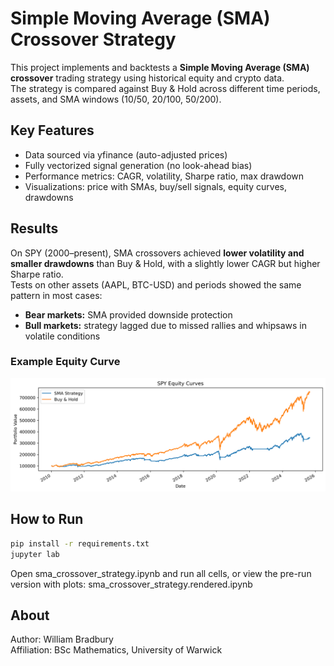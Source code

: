 # Simple Moving Average (SMA) Crossover Strategy

This project implements and backtests a **Simple Moving Average (SMA) crossover** trading strategy using historical equity and crypto data.  
The strategy is compared against Buy & Hold across different time periods, assets, and SMA windows (10/50, 20/100, 50/200).

## Key Features
- Data sourced via yfinance (auto-adjusted prices)  
- Fully vectorized signal generation (no look-ahead bias)  
- Performance metrics: CAGR, volatility, Sharpe ratio, max drawdown  
- Visualizations: price with SMAs, buy/sell signals, equity curves, drawdowns  

## Results
On SPY (2000–present), SMA crossovers achieved **lower volatility and smaller drawdowns** than Buy & Hold, with a slightly lower CAGR but higher Sharpe ratio.  
Tests on other assets (AAPL, BTC-USD) and periods showed the same pattern in most cases:  
- **Bear markets:** SMA provided downside protection  
- **Bull markets:** strategy lagged due to missed rallies and whipsaws in volatile conditions

### Example Equity Curve
![Equity Curve](equity_curve.png)

## How to Run
```bash
pip install -r requirements.txt
jupyter lab
```
Open sma_crossover_strategy.ipynb and run all cells,
or view the pre-run version with plots: sma_crossover_strategy.rendered.ipynb

## About 
Author: William Bradbury  
Affiliation: BSc Mathematics, University of Warwick
